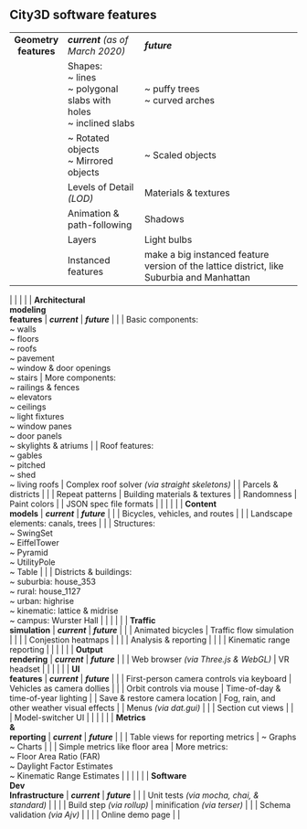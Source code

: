 ## City3D software features

|    |                                            |                     |
|:--:| :-----                                     | :-----                    |
| **Geometry<br>features** | ___current___ *(as of March 2020)* | ___future___ |
|    | Shapes:<br>~ lines<br>~ polygonal slabs with holes<br>~ inclined slabs | ~ puffy trees<br>~ curved arches    
|    | ~ Rotated objects<br>~ Mirrored objects                  | ~ Scaled objects
|    | Levels of Detail *(LOD)*                     | Materials & textures
|    | Animation & path-following                  | Shadows
|    | Layers                                      | Light bulbs
|    | Instanced features                          | make a big instanced feature version of the lattice district, like Suburbia and Manhattan


|    |                                            |                     |
| **Architectural<br>modeling<br>features** | ___current___ | ___future___ |
|    | Basic components:<br>~ walls<br>~ floors<br>~ roofs<br>~ pavement<br>~ window & door openings<br>~ stairs | More components:<br>~ railings & fences <br>~ elevators<br>~ ceilings<br>~ light fixtures<br>~ window panes<br>~ door panels<br>~ skylights & atriums
|    | Roof features:<br>~ gables<br>~ pitched<br>~ shed<br>~ living roofs | Complex roof solver *(via straight skeletons)*
|    | Parcels & districts                         |
|    | Repeat patterns                             | Building materials & textures
|    | Randomness                                  | Paint colors
|    | JSON spec file formats |
|    |                                            |                     |
| **Content<br>models** | ___current___ | ___future___ |
|    | Bicycles, vehicles, and routes           |
|    | Landscape elements: canals, trees        |
|    | Structures:<br>~ SwingSet<br>~ EiffelTower<br>~ Pyramid<br>~ UtilityPole<br>~ Table |
|    | Districts & buildings:<br>~ suburbia: house_353<br>~ rural: house_1127<br>~ urban: highrise<br>~ kinematic: lattice & midrise<br>~ campus: Wurster Hall |
|    |                                            |                     |
| **Traffic<br>simulation** | ___current___ | ___future___ |
|    | Animated bicycles                        | Traffic flow simulation   |
|    |                                          | Conjestion heatmaps       |
|    |                                          | Analysis & reporting      |
|    |                                          | Kinematic range reporting |
|    |                                            |                     |
| **Output<br>rendering** | ___current___ | ___future___ |
|    | Web browser *(via Three.js & WebGL)*       | VR headset                |
|    |                                            |                     |
| **UI<br>features** | ___current___ | ___future___ |
|    | First-person camera controls via keyboard | Vehicles as camera dollies |
|    | Orbit controls via mouse                  | Time-of-day & time-of-year lighting
|    | Save & restore camera location            | Fog, rain, and other weather visual effects
|    | Menus *(via dat.gui)*                     |
|    | Section cut views                         |
|    | Model-switcher UI                         | 
|    |                                            |                     |
| **Metrics<br>&<br>reporting** | ___current___ | ___future___ |
|    | Table views for reporting metrics        | ~ Graphs<br>~ Charts          |
|    | Simple metrics like floor area           | More metrics:<br>~ Floor Area Ratio (FAR)<br>~ Daylight Factor Estimates<br>~ Kinematic Range Estimates |
|    |                                            |                     |
| **Software<br>Dev<br>Infrastructure** | ___current___ | ___future___ |
|    | Unit tests *(via mocha, chai, & standard)* |                           |
|    | Build step *(via rollup)*                  | minification *(via terser)* |
|    | Schema validation *(via Ajv)*              |                           |
|    | Online demo page                           |                           |

